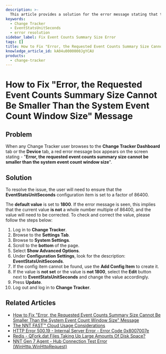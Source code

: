 ```yaml
---
description: >-
  This article provides a solution for the error message stating that the requested event counts summary size cannot be smaller than the system event count window size in Change Tracker.
keywords:
  - Change Tracker
  - EventStatsUnitSeconds
  - error resolution
sidebar_label: Fix Event Counts Summary Size Error
tags: []
title: How to Fix "Error, the Requested Event Counts Summary Size Cannot Be Smaller Than the System Event Count Window Size" Message
knowledge_article_id: kA04u0000000JgYCAU
products:
  - change-tracker
---
```


# How to Fix "Error, the Requested Event Counts Summary Size Cannot Be Smaller Than the System Event Count Window Size" Message

## Problem

When any Change Tracker user browses to the **Change Tracker Dashboard** tab or the **Device** tab, a red error message box appears on the screen stating - "**Error, the requested event counts summary size cannot be smaller than the system event count window size**".

## Solution

To resolve the issue, the user will need to ensure that the **EventStatsUnitSeconds** configuration item is set to a factor of 86400.

The **default value** is set to **1800**. If the error message is seen, this implies that the current value **is not** a whole number multiple of 86400, and the value will need to be corrected. To check and correct the value, please follow the steps below:

1. Log in to **Change Tracker**.
2. Browse to the **Settings Tab**.
3. Browse to **System Settings**.
4. Scroll to the **bottom** of the page.
5. Select **Show Advanced Options**.
6. Under **Configuration Settings**, look for the description: **EventStatsUnitSeconds**.
7. If the config item cannot be found, use the **Add Config Item** to create it.
8. If the value is **not set** or the value is **not 1800**, select the **Edit** button next to **EventStatsUnitSeconds** and change the value accordingly.
9. Press **Update**.
10. Log out and log in to **Change Tracker**.

## Related Articles

- [How to Fix "Error, the Requested Event Counts Summary Size Cannot Be Smaller Than the System Event Count Window Size" Message](#)
- [The NNT FAST™ Cloud Usage Considerations](#)
- [HTTP Error 500.19 - Internal Server Error - Error Code 0x8007007e](#)
- [Redis - QFork.dat Files Taking Up Large Amounts Of Disk Space?](#)
- [NNT Gen 7 Agent - Hub Connection Test Error (WinHttp.WinHttpRequest)](#)